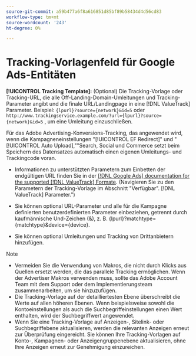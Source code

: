 ```yaml
---
source-git-commit: a59b477a6f8a616851d85bf89b58434d4d56cd83
workflow-type: tm+mt
source-wordcount: '243'
ht-degree: 0%

---
```

# Tracking-Vorlagenfeld für Google Ads-Entitäten

<!-- Search CRUD and bulk edit of Google entity settings -->

**[!UICONTROL Tracking Template]:** (Optional) Die Tracking-Vorlage oder Tracking-URL, die alle Off-Landing-Domain-Umleitungen und Tracking-Parameter angibt und die finale URL/Landingpage in eine [!DNL ValueTrack] Parameter. Beispiel: `{lpurl}?source={network}&id=5` oder `http://www.trackingservice.example.com/?url={lpurl}?source={network}&id=5` , um eine Umleitung einzuschließen.

Für das Adobe Advertising-Konversions-Tracking, das angewendet wird, wenn die Kampagneneinstellungen &quot;[!UICONTROL EF Redirect]&quot; und &quot;[!UICONTROL Auto Upload],&quot;&quot;Search, Social und Commerce setzt beim Speichern des Datensatzes automatisch einen eigenen Umleitungs- und Trackingcode voran.

* Informationen zu unterstützten Parametern zum Einbetten der endgültigen URL finden Sie in der [[!DNL Google Ads] documentation for the supported [!DNL ValueTrack] Formate](https://support.google.com/google-ads/answer/6305348). (Navigieren Sie zu den Parametern der Tracking-Vorlage im Abschnitt &quot;Verfügbar&quot;. [!DNL ValueTrack] Parameter.&quot;)

* Sie können optional URL-Parameter und alle für die Kampagne definierten benutzerdefinierten Parameter einbeziehen, getrennt durch kaufmännische Und-Zeichen (&amp;), z. B. {lpurl}?matchtype={matchtype}&amp;device={device}.

* Sie können optional Umleitungen und Tracking von Drittanbietern hinzufügen.

>[!NOTE]
>
>* Vermeiden Sie die Verwendung von Makros, die nicht durch Klicks aus Quellen ersetzt werden, die das parallele Tracking ermöglichen. Wenn der Advertiser Makros verwenden muss, sollte das Adobe Account Team mit dem Support oder dem Implementierungsteam zusammenarbeiten, um sie hinzuzufügen.
>* Die Tracking-Vorlage auf der detailliertesten Ebene überschreibt die Werte auf allen höheren Ebenen. Wenn beispielsweise sowohl die Kontoeinstellungen als auch die Suchbegriffeinstellungen einen Wert enthalten, wird der Suchbegriffwert angewendet.
>* Wenn Sie eine Tracking-Vorlage auf Anzeigen-, Sitelink- oder Suchbegriffebene aktualisieren, werden die relevanten Anzeigen erneut zur Überprüfung eingereicht. Sie können Ihre Tracking-Vorlagen auf Konto-, Kampagnen- oder Anzeigengruppenebene aktualisieren, ohne Ihre Anzeigen erneut zur Genehmigung einzureichen.
